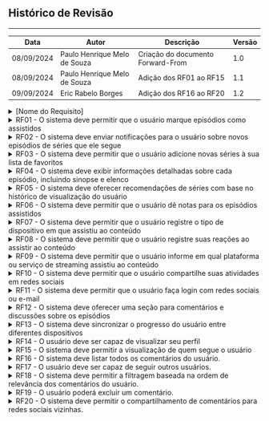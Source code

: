 ## Histórico de Revisão
---
| Data       | Autor         | Descrição                          | Versão |
|------------|---------------|------------------------------------|--------|
| 08/09/2024 | Paulo Henrique Melo de Souza | Criação do documento Forward-From | 1.0     |
| 08/09/2024 | Paulo Henrique Melo de Souza | Adição dos RF01 ao RF15 | 1.1     |
| 09/09/2024 | Eric Rabelo Borges | Adição dos RF16 ao RF20 | 1.2     |

<details>
  <summary> [Nome do Requisito]</summary>
  <table>
    <thead>
      <tr>
        <td>Tema</td>
        <td>[Nome do Épico]</td>
      </tr>
    </thead>
    <tbody>
      <tr>
        <td>História de usuário</td>
        <td><a href="">[História de Usuário]</a></td>
      </tr>
      <tr>
        <td>Caso de Uso</td>
        <td><a href="">[Caso de Uso]</a></td>
      </tr>
      <tr>
        <td>Cenário</td>
        <td><a href="">[Cenário]</a></td>
      </tr>
      <tr>
        <td>Funcionalidade</td>
        <td><img src=></td>
      </tr>
    </tbody>
  </table>
</details>

<details>
  <summary> RF01 - 	O sistema deve permitir que o usuário marque episódios como assistidos </summary>
  <table>
    <thead>
      <tr>
        <td>Tema</td>
        <td>Gestão de shows</td>
      </tr>
    </thead>
    <tbody>
      <tr>
        <td>História de usuário</td>
        <td><a href="https://rabelzx.github.io/REQ-FGA-2024-1/Modelagem/Agil/Backlog/#U01">US01</a></td>
      </tr>
      <tr>
        <td>Caso de Uso</td>
        <td><a href="https://rabelzx.github.io/REQ-FGA-2024-1/Modelagem/CasosUsos/espCasosUsos/#UC02">UC02</a></td>
      </tr>
      <tr>
        <td>Cenário</td>
        <td><a href="https://rabelzx.github.io/REQ-FGA-2024-1/Modelagem/Cenarios/cenarios/#cen02">CEN02</a></td>
      </tr>
      <tr>
        <td>Funcionalidade</td>
        <td><img src="../../images/forward-from/SCR01.png" alt="SCR01"></td>
      </tr>
    </tbody>
  </table>
</details>

<details>
  <summary> RF02 - O sistema deve enviar notificações para o usuário sobre novos episódios de séries que ele segue </summary>
  <table>
    <thead>
      <tr>
        <td>Tema</td>
        <td>Gestão de shows</td>
      </tr>
    </thead>
    <tbody>
      <tr>
        <td>História de usuário</td>
        <td><a href="https://rabelzx.github.io/REQ-FGA-2024-1/Modelagem/Agil/Backlog/#U02">US02</a></td>
      </tr>
      <tr>
        <td>Caso de Uso</td>
        <td>-</td>
      </tr>
      <tr>
        <td>Cenário</td>
        <td><a href="https://rabelzx.github.io/REQ-FGA-2024-1/Modelagem/Cenarios/cenarios/#cen03">CEN03</a></td>
      </tr>
      <tr>
        <td>Funcionalidade</td>
        <td><img src=>Inserir imagem de notificação do TV Time</td>
      </tr>
    </tbody>
  </table>
</details>

<details>
  <summary> RF03 - O sistema deve permitir que o usuário adicione novas séries à sua lista de favoritos </summary>
  <table>
    <thead>
      <tr>
        <td>Tema</td>
        <td>Gestão de Shows</td>
      </tr>
    </thead>
    <tbody>
      <tr>
        <td>História de usuário</td>
        <td><a href="https://rabelzx.github.io/REQ-FGA-2024-1/Modelagem/Agil/Backlog/#U03">US03</a></td>
      </tr>
      <tr>
        <td>Caso de Uso</td>
        <td><a href="https://rabelzx.github.io/REQ-FGA-2024-1/Modelagem/CasosUsos/espCasosUsos/#UC03">UC03</a></td>
      </tr>
      <tr>
        <td>Cenário</td>
        <td><a href="https://rabelzx.github.io/REQ-FGA-2024-1/Modelagem/Cenarios/cenarios/#cen04">CEN04</a></td>
      </tr>
      <tr>
        <td>Funcionalidade</td>
        <td><img src="../../images/forward-from/SCR03.png" alt="SCR03"></td>
      </tr>
    </tbody>
  </table>
</details>

<details>
  <summary> RF04 - O sistema deve exibir informações detalhadas sobre cada episódio, incluindo sinopse e elenco </summary>
  <table>
    <thead>
      <tr>
        <td>Tema</td>
        <td>Interação com shows</td>
      </tr>
    </thead>
    <tbody>
      <tr>
        <td>História de usuário</td>
        <td><a href="https://rabelzx.github.io/REQ-FGA-2024-1/Modelagem/Agil/Backlog/#U04">US04</a></td>
      </tr>
      <tr>
        <td>Caso de Uso</td>
        <td><a href="https://rabelzx.github.io/REQ-FGA-2024-1/Modelagem/CasosUsos/espCasosUsos/#UC05">UC05</a></td>
      </tr>
      <tr>
        <td>Cenário</td>
        <td><a href="https://rabelzx.github.io/REQ-FGA-2024-1/Modelagem/Cenarios/cenarios/#cen05">CEN05</a>, <a href="https://rabelzx.github.io/REQ-FGA-2024-1/Modelagem/Cenarios/cenarios/#cen07">CEN07</a></td>
      </tr>
      <tr>
        <td>Funcionalidade</td>
        <td><img src="../../images/forward-from/SCR04.png" alt="SCR04"></td>
      </tr>
    </tbody>
  </table>
</details>

<details>
  <summary> RF05 - O sistema deve oferecer recomendações de séries com base no histórico de visualização do usuário </summary>
  <table>
    <thead>
      <tr>
        <td>Tema</td>
        <td>Gestão de shows</td>
      </tr>
    </thead>
    <tbody>
      <tr>
        <td>História de usuário</td>
        <td><a href="https://rabelzx.github.io/REQ-FGA-2024-1/Modelagem/Agil/Backlog/#U05">US05</a></td>
      </tr>
      <tr>
        <td>Caso de Uso</td>
        <td>-</td>
      </tr>
      <tr>
        <td>Cenário</td>
        <td>-</td>
      </tr>
      <tr>
        <td>Funcionalidade</td>
        <td><img src="../../images/forward-from/SCR05.png" alt="SCR05"></td>>
      </tr>
    </tbody>
  </table>
</details>

<details>
  <summary> RF06 - O sistema deve permitir que o usuário dê notas para os episódios assistidos </summary>
  <table>
    <thead>
      <tr>
        <td>Tema</td>
        <td>Interação com shows</td>
      </tr>
    </thead>
    <tbody>
      <tr>
        <td>História de usuário</td>
        <td><a href="https://rabelzx.github.io/REQ-FGA-2024-1/Modelagem/Agil/Backlog/#U06">US06</a></td>
      </tr>
      <tr>
        <td>Caso de Uso</td>
        <td><a href="https://rabelzx.github.io/REQ-FGA-2024-1/Modelagem/CasosUsos/espCasosUsos/#UC05">UC05</a></td>
      </tr>
      <tr>
        <td>Cenário</td>
        <td><a href="https://rabelzx.github.io/REQ-FGA-2024-1/Modelagem/Cenarios/cenarios/#cen05">CEN05</a></td>
      </tr>
      <tr>
        <td>Funcionalidade</td>
        <td><img src="../../images/forward-from/SCR06.png" alt="SCR06"></td>
      </tr>
    </tbody>
  </table>
</details>

<details>
  <summary> RF07 - O sistema deve permitir que o usuário registre o tipo de dispositivo em que assistiu ao conteúdo </summary>
  <table>
    <thead>
      <tr>
        <td>Tema</td>
        <td>Interação com shows</td>
      </tr>
    </thead>
    <tbody>
      <tr>
        <td>História de usuário</td>
        <td><a href="https://rabelzx.github.io/REQ-FGA-2024-1/Modelagem/Agil/Backlog/#U07">US07</a></td>
      </tr>
      <tr>
        <td>Caso de Uso</td>
        <td><a href="https://rabelzx.github.io/REQ-FGA-2024-1/Modelagem/CasosUsos/espCasosUsos/#UC05">UC05</a></td>
      </tr>
      <tr>
        <td>Cenário</td>
        <td><a href="https://rabelzx.github.io/REQ-FGA-2024-1/Modelagem/Cenarios/cenarios/#cen06">CEN06</a></td>
      </tr>
      <tr>
        <td>Funcionalidade</td>
        <td><img src="../../images/forward-from/SCR07.png" alt="SCR07"></td>
      </tr>
    </tbody>
  </table>
</details>

<details>
  <summary> RF08 - O sistema deve permitir que o usuário registre suas reações ao assistir ao conteúdo </summary>
  <table>
    <thead>
      <tr>
        <td>Tema</td>
        <td>Interação com shows</td>
      </tr>
    </thead>
    <tbody>
      <tr>
        <td>História de usuário</td>
        <td><a href="https://rabelzx.github.io/REQ-FGA-2024-1/Modelagem/Agil/Backlog/#U08">US08</a></td>
      </tr>
      <tr>
        <td>Caso de Uso</td>
        <td><a href="https://rabelzx.github.io/REQ-FGA-2024-1/Modelagem/CasosUsos/espCasosUsos/#UC05">UC05</a>, <a href="https://rabelzx.github.io/REQ-FGA-2024-1/Modelagem/CasosUsos/espCasosUsos/#UC04">UC04</a></td>
      </tr>
      <tr>
        <td>Cenário</td>
        <td><a href="https://rabelzx.github.io/REQ-FGA-2024-1/Modelagem/Cenarios/cenarios/#cen07">CEN07</a></td>
      </tr>
      <tr>
        <td>Funcionalidade</td>
        <td><img src="../../images/forward-from/SCR08.png" alt="SCR08"></td>
      </tr>
    </tbody>
  </table>
</details>

<details>
  <summary> RF09 - O sistema deve permitir que o usuário informe em qual plataforma ou serviço de streaming assistiu ao conteúdo </summary>
  <table>
    <thead>
      <tr>
        <td>Tema</td>
        <td>Interação com shows</td>
      </tr>
    </thead>
    <tbody>
      <tr>
        <td>História de usuário</td>
        <td><a href="https://rabelzx.github.io/REQ-FGA-2024-1/Modelagem/Agil/Backlog/#U09">US09</a></td>
      </tr>
      <tr>
        <td>Caso de Uso</td>
        <td>-</td>
      </tr>
      <tr>
        <td>Cenário</td>
        <td>-</td>
      </tr>
      <tr>
        <td>Funcionalidade</td>
        <td><img src="../../images/forward-from/SCR07.png" alt="SCR07"></td>
      </tr>
    </tbody>
  </table>
</details>

<details>
  <summary> RF10 - O sistema deve permitir que o usuário compartilhe suas atividades em redes sociais </summary>
  <table>
    <thead>
      <tr>
        <td>Tema</td>
        <td>Interações sociais</td>
      </tr>
    </thead>
    <tbody>
      <tr>
        <td>História de usuário</td>
        <td><a href="https://rabelzx.github.io/REQ-FGA-2024-1/Modelagem/Agil/Backlog/#U10">US10</a></td>
      </tr>
      <tr>
        <td>Caso de Uso</td>
        <td>-</a></td>
      </tr>
      <tr>
        <td>Cenário</td>
        <td><a href="https://rabelzx.github.io/REQ-FGA-2024-1/Modelagem/Cenarios/cenarios/#cen09">CEN09</a>, <td><a href="https://rabelzx.github.io/REQ-FGA-2024-1/Modelagem/Cenarios/cenarios/#cen14">CEN14</a></td></td>
      </tr>
      <tr>
        <td>Funcionalidade</td>
        <td><img src="../../images/forward-from/SCR09.png" alt="SCR09"></td>
      </tr>
    </tbody>
  </table>
</details>

<details>
  <summary> RF11 - O sistema deve permitir que o usuário faça login com redes sociais ou e-mail </summary>
  <table>
    <thead>
      <tr>
        <td>Tema</td>
        <td>Interações sociais</td>
      </tr>
    </thead>
    <tbody>
      <tr>
        <td>História de usuário</td>
        <td><a href="https://rabelzx.github.io/REQ-FGA-2024-1/Modelagem/Agil/Backlog/#U11">US11</a></td>
      </tr>
      <tr>
        <td>Caso de Uso</td>
        <td><a href="https://rabelzx.github.io/REQ-FGA-2024-1/Modelagem/CasosUsos/espCasosUsos/#UC01">UC01</a></td>
      </tr>
      <tr>
        <td>Cenário</td>
        <td><a href="https://rabelzx.github.io/REQ-FGA-2024-1/Modelagem/Cenarios/cenarios/#cen01">CEN01</a></td>
      </tr>
      <tr>
        <td>Funcionalidade</td>
        <td><img src="../../images/forward-from/SCR10.png" alt="SCR10"></td>
      </tr>
    </tbody>
  </table>
</details>

<details>
  <summary> RF12 - O sistema deve oferecer uma seção para comentários e discussões sobre os episódios </summary>
  <table>
    <thead>
      <tr>
        <td>Tema</td>
        <td>Gestão de shows</td>
      </tr>
    </thead>
    <tbody>
      <tr>
        <td>História de usuário</td>
        <td><a href="https://rabelzx.github.io/REQ-FGA-2024-1/Modelagem/Agil/Backlog/#U12">US12</a></td>
      </tr>
      <tr>
        <td>Caso de Uso</td>
        <td><a href="https://rabelzx.github.io/REQ-FGA-2024-1/Modelagem/CasosUsos/espCasosUsos/#UC05">UC05</a>, <a href="https://rabelzx.github.io/REQ-FGA-2024-1/Modelagem/CasosUsos/espCasosUsos/#UC04">UC04</a></td>
      </tr>
      <tr>
        <td>Cenário</td>
        <td><a href="https://rabelzx.github.io/REQ-FGA-2024-1/Modelagem/Cenarios/cenarios/#cen08">CEN08</a></td>
      </tr>
      <tr>
        <td>Funcionalidade</td>
        <td><img src="../../images/forward-from/SCR11.png" alt="SCR11"></td>
      </tr>
    </tbody>
  </table>
</details>

<details>
  <summary> RF13 - O sistema deve sincronizar o progresso do usuário entre diferentes dispositivos </summary>
  <table>
    <thead>
      <tr>
        <td>Tema</td>
        <td>Gerência de conta</td>
      </tr>
    </thead>
    <tbody>
      <tr>
        <td>História de usuário</td>
        <td><a href="https://rabelzx.github.io/REQ-FGA-2024-1/Modelagem/Agil/Backlog/#U13">US13</a></td>
      </tr>
      <tr>
        <td>Caso de Uso</td>
        <td>-</td>
      </tr>
      <tr>
        <td>Cenário</td>
        <td>-</td>
      </tr>
    </tbody>
  </table>
</details>

<details>
  <summary> RF14 - O usuário deve ser capaz de visualizar seu perfil </summary>
  <table>
    <thead>
      <tr>
        <td>Tema</td>
        <td>Interação de perfil</td>
      </tr>
    </thead>
    <tbody>
      <tr>
        <td>História de usuário</td>
        <td><a href="https://rabelzx.github.io/REQ-FGA-2024-1/Modelagem/Agil/Backlog/#U14">US14</a></td>
      </tr>
      <tr>
        <td>Caso de Uso</td>
        <td>-</td>
      </tr>
      <tr>
        <td>Cenário</td>
        <td><a href="https://rabelzx.github.io/REQ-FGA-2024-1/Modelagem/Cenarios/cenarios/#cen09">CEN09</a></td>
      </tr>
      <tr>
        <td>Funcionalidade</td>
        <td><img src="../../images/forward-from/SCR12.png" alt="SCR12"></td>
      </tr>
    </tbody>
  </table>
</details>

<details>
  <summary> RF15 - O sistema deve permitir a visualização de quem segue o usuário </summary>
  <table>
    <thead>
      <tr>
        <td>Tema</td>
        <td>Interações sociais</td>
      </tr>
    </thead>
    <tbody>
      <tr>
        <td>História de usuário</td>
        <td><a href="https://rabelzx.github.io/REQ-FGA-2024-1/Modelagem/Agil/Backlog/#U15">US15</a></td>
      </tr>
      <tr>
        <td>Caso de Uso</td>
        <td><a href="https://rabelzx.github.io/REQ-FGA-2024-1/Modelagem/CasosUsos/espCasosUsos/#UC07">UC07</a></td>
      </tr>
      <tr>
        <td>Cenário</td>
        <td><a href="https://rabelzx.github.io/REQ-FGA-2024-1/Modelagem/Cenarios/cenarios/#cen39">CEN39</a></td>
      </tr>
      <tr>
        <td>Funcionalidade</td>
        <td><img src="../../images/forward-from/SCR13.png" alt="SCR13"></td>
      </tr>
    </tbody>
  </table>
</details>

<details>
  <summary> RF16 - O sistema deve listar todos os comentários do usuário. </summary>
  <table>
    <thead>
      <tr>
        <td>Tema</td>
        <td>Gerência de perfil</td>
      </tr>
    </thead>
    <tbody>
      <tr>
        <td>História de usuário</td>
        <td><a href="https://rabelzx.github.io/REQ-FGA-2024-1/Modelagem/Agil/Backlog/#U16">US16</a></td>
      </tr>
      <tr>
        <td>Caso de Uso</td>
        <td>-</td>
      </tr>
      <tr>
        <td>Cenário</td>
        <td>-</td>
      </tr>
      <tr>
        <td>Funcionalidade</td>
        <td><img src="../../images/forward-from/SCR16-1.jpeg" alt="SCR16-1"><img src="../../images/forward-from/SCR16-2.jpeg" alt="SCR16-2"></td>
      </tr>
    </tbody>
  </table>
</details>

<details>
  <summary> RF17 - O usuário deve ser capaz de seguir outros usuários. </summary>
  <table>
    <thead>
      <tr>
        <td>Tema</td>
        <td>Interações sociais</td>
      </tr>
    </thead>
    <tbody>
      <tr>
        <td>História de usuário</td>
        <td><a href="https://rabelzx.github.io/REQ-FGA-2024-1/Modelagem/Agil/Backlog/#U17">US17</a></td>
      </tr>
      <tr>
        <td>Caso de Uso</td>
        <td>-</td>
      </tr>
      <tr>
        <td>Cenário</td>
        <td>-</td>
      </tr>
      <tr>
        <td>Funcionalidade</td>
        <td><img src="../../images/forward-from/SCR17.jpeg" alt="SCR17"></td>
      </tr>
    </tbody>
  </table>
</details>

<details>
  <summary> RF18 - O sistema deve permitir a filtragem baseada na ordem de relevância dos comentários do usuário. </summary>
  <table>
    <thead>
      <tr>
        <td>Tema</td>
        <td>Interação com shows</td>
      </tr>
    </thead>
    <tbody>
      <tr>
        <td>História de usuário</td>
        <td><a href="https://rabelzx.github.io/REQ-FGA-2024-1/Modelagem/Agil/Backlog/#U18">US18</a></td>
      </tr>
      <tr>
        <td>Caso de Uso</td>
        <td>-</td>
      </tr>
      <tr>
        <td>Cenário</td>
        <td>-</td>
      </tr>
      <tr>
        <td>Funcionalidade</td>
        <td><img src="../../images/forward-from/SCR18.jpeg" alt="SCR18"></td>
      </tr>
    </tbody>
  </table>
</details>

<details>
  <summary> RF19 - O usuário poderá excluir um comentário. </summary>
  <table>
    <thead>
      <tr>
        <td>Tema</td>
        <td>Interação com shows</td>
      </tr>
    </thead>
    <tbody>
      <tr>
        <td>História de usuário</td>
        <td><a href="https://rabelzx.github.io/REQ-FGA-2024-1/Modelagem/Agil/Backlog/#U19">US19</a></td>
      </tr>
      <tr>
        <td>Caso de Uso</td>
        <td>-</td>
      </tr>
      <tr>
        <td>Cenário</td>
        <td>-</td>
      </tr>
      <tr>
        <td>Funcionalidade</td>
        <td><img src="../../images/forward-from/SCR19.jpeg" alt="SCR19"></td>
      </tr>
    </tbody>
  </table>
</details>

<details>
  <summary> RF20 - O sistema deve permitir o compartilhamento de comentários para redes sociais vizinhas. </summary>
  <table>
    <thead>
      <tr>
        <td>Tema</td>
        <td>Interação com shows</td>
      </tr>
    </thead>
    <tbody>
      <tr>
        <td>História de usuário</td>
        <td><a href="https://rabelzx.github.io/REQ-FGA-2024-1/Modelagem/Agil/Backlog/#U20">US20</a></td>
      </tr>
      <tr>
        <td>Caso de Uso</td>
        <td>-</td>
      </tr>
      <tr>
        <td>Cenário</td>
        <td>-</td>
      </tr>
      <tr>
        <td>Funcionalidade</td>
        <td><img src="../../images/forward-from/SCR20.jpeg" alt="SCR20"></td>
      </tr>
    </tbody>
  </table>
</details>
